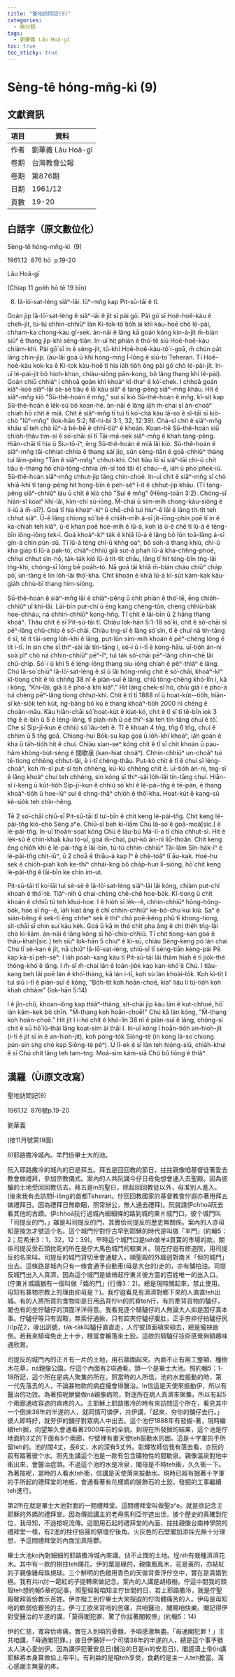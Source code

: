 ```yaml
---
title: "聖地訪問記(9)"
categories:
  - 無分類
tags:
  - 劉華義 Lâu Hoâ-gī
toc: true
toc_sticky: true
---
```


# Sèng-tē hóng-mn̄g-kì (9)

## 文獻資訊

| 項目 | 資料 |
|---|---|
| 作者 | 劉華義 Lâu Hoâ-gī |
| 卷期 | 台灣教會公報 |
| 卷期 | 第876期 |
| 日期 | 1961/12 |
| 頁數 | 19-20 |

## 白話字（原文數位化）

Sèng-tē hóng-mn̄g-kì  (9)

1961.12  876 hō  p.19-20

Lâu Hoâ-gī

(Chiap 11 goe̍h hō tē 19 bīn)

8) Iâ-lō͘-sat-léng siâⁿ-lāi. Iûⁿ-mn̂g kap Pit-sū-tāi ê tî.

Goán ji̍p Iâ-lō͘-sat-léng ê siâⁿ-lāi ê ji̍t sī pài gō͘. Pài gō͘ sī Hoê-hoê-kàu ê cheh-ji̍t, tú-tú chhin-chhiūⁿ lán Ki-tok-tô͘ tio̍h ài khì kàu-hoē chò lé-pài, chham-ka chong-kàu gî-sek. àn-nāi ê lâng kā goán kóng kin-á-ji̍t m̄-bián siūⁿ ē thang ji̍p-khì sèng-tiān. In-uī hit phiàn ê thó͘-tē siū Hoê-hoê-kàu chiàm-khì. Pài gō͘ sī in ê sèng-ji̍t, tû-khí Hoê-hoê-kàu-tô͘ í-goā, m̄ chún pa̍t lâng chìn-ji̍p. (āu-lâi goá ū khì hóng-mn̄g Í-lông ê siú-to͘ Teheran. Tī Hoê-hoê-kàu kok-ka ê Ki-tok kàu-hoē tī hia ia̍h tio̍h ēng pài gō͘ chò lé-pài-ji̍t. In-uī lé-pài-ji̍t bô hioh-khùn, chiàu-siông pān-kong, bô lâng thang khì lé-pài). Goán chiū chhiáⁿ i chhoā goán khì khoàⁿ kî-thaⁿ ê kó͘-chek. I chhoā goán kiâⁿ-koè siâⁿ-lāi sè-sè tiâu ê lō͘ kàu siâⁿ ê tang-pêng siâⁿ-mn̂g kháu. Hit ê siâⁿ-mn̂g kiò "Sū-thê-hoán ê mn̂g," sui sī kiò Sū-thê-hoán ê mn̂g, kî-si̍t kap Sû-thê-hoán ê le̍k-sú bô koan-hē. àn-nāi ê lâng ia̍h m̄-chai sī àn-choáⁿ chiah hō chit ê miâ. Chit ê siâⁿ-mn̂g tī tuì tī kó͘-chá kàu Iâ-so͘ ê sî-tāi sī kiò-chò "Iûⁿ-mn̂g" (Iok-hān 5:2; Nî-hi-bí 3:1, 32, 12:39). Chá-sî chit ê siâⁿ-mn̂g kháu sī teh chò iûⁿ-á bé-bē ê chhī-tiûⁿ ê khoán. Koan-hē Sū-thê-hoán siū chio̍h-thâu tìm-sí ê só͘-chāi sī tī Tāi-má-sek siâⁿ-mn̂g ê khah tang-pêng. Hiān-chāi tī hia ū Siu-tō-īⁿ, ēng Sū-thê-hoán ê miâ lâi kiò. Sū-thê-hoán ê siâⁿ-mn̂g tāi-chhiat-chhia ē thang sái ji̍p, sūn sèng-tiān ê goā-chhiûⁿ thàng tuì lâm-pêng "Tàn ê siâⁿ-mn̂g" chhut-khì. Chit tiâu lō͘ sī siâⁿ-lāi chí-ū chi̍t tiâu ē-thang hō͘ chū-tōng-chhia (m̄-sī toā tâi ê) cháu--ê, ia̍h ū pho͘ phek-iû. Sū-thê-hoán siâⁿ-mn̂g chhut-ji̍p lâng chin-choē. In-uī chit ê siâⁿ-mn̂g sī chò khiā-khí tī tang-pêng hit hong-bīn ê peh-sèⁿ î-it ê chhut-ji̍p kháu. (Tī tang-pêng siâⁿ-chhiûⁿ iáu ū chi̍t ê kiò chò "Suí ê mn̂g" (Hēng-toān 3:2). Chóng-sī hiān-sî koaiⁿ khí-lâi, kìm-chí sú-iōng. M̄-chai ū sím-mi̍h chong-kàu-siōng ê lí-iû á m̄-sī?). Goá tī hia khoàⁿ-kìⁿ ū chē-chē tuì hiuⁿ-ē lâi ê lâng ti̍t-ti̍t teh chhut siâⁿ. Ū-ê lâng chiong só͘ bé ê chia̍h-mi̍h á-sī ji̍t-iōng-phín poē tī in ê ka-chiah teh kiâⁿ, ū-ê khan poē hoè-mi̍h ê lû-á, koh iā ū-ê chē tī lû-á ê téng-bīn iông-iông tek-ì. Goá khoàⁿ-kìⁿ ta̍k ê khiâ lû-á ê lâng bô lūn toā-lâng á-sī gín-á chin pún-sū. Tī lû-á téng chí-ū khǹg oaⁿ, bô soh-á thang khiú, chí-ū kha gia̍p tī lû-á pak-tó͘, chiàⁿ-chhiú giâ sut-á phah lû-á kha-chhng-phoé, chhuì chhut sìn-hō, ta̍k-ta̍k kiò lû-á ti̍t-ti̍t cháu, lâng tī hit téng-bīn tǹg-lâi tǹg-khì, chóng-sī lóng bē poa̍h-tó. Nā goá lâi khiâ m̄-bián cháu chiūⁿ cha̍p pō͘, ún-tàng ē lìn lo̍h-lâi thô͘-kha. Chit khoán ê khiâ lû-á kī-su̍t kám-kak kàu-gia̍h chhù-bī thang him-sióng.

Sū-thê-hoán ê siâⁿ-mn̂g lāi ê chiàⁿ-pêng ū chi̍t phiàn ê thó͘-tē, ēng chio̍h-chhiûⁿ uî khí-lâi. Lāi-bīn put-chí ū ēng kang chéng-tùn, chèng chhiū-ba̍k hoe-chháu, ná chhin-chhiūⁿ kong-hn̂g. Tī chit ê lāi-bīn ū 2 hāng thang khoàⁿ. Thâu chi̍t ê sī Pit-sū-tāi tî. Chiàu Iok-hān 5:1-18 só͘ kì, chit ê só͘-chāi sī pēⁿ-lâng chū-chi̍p ê só͘-chāi. Chiàu tng-sî ê lâng só͘ sìn, tî ê chuí nā tín-tāng ê sî, tē it tāi-seng lo̍h-khì ê lâng, put-lūn sím-mi̍h khoán ê pēⁿ-chèng lóng ē tit i-tī. In sìn che sī thiⁿ-sài lâi tín-tāng i, só͘-í ū i-tī ê kong-hāu. uī-tio̍h án-ni soà pìⁿ chò ná chhin-chhiūⁿ pēⁿ-īⁿ, tuì ta̍k só͘-chāi pēⁿ-lâng chin-chē lâi chū-chi̍p. Só͘-í ū khí 5 ê léng-lông thang siu-iông chiah ê pēⁿ-thiàⁿ ê lâng. Chú Iâ-so͘ chiūⁿ Iâ-lō͘-sat-léng ê sî ū lâi hóng-mn̄g chit ê só͘-chāi, khoàⁿ-kìⁿ kî-tiong chi̍t ê tó chhn̂g 38 nî ê piàn-suī ê lâng, chiū tông-chêng khó-lîn i, kā i kóng, "Khí-lâi, giâ lí ê pho͘-á khì kiâⁿ." Hit lâng chek-sî hó, chiū giâ i ê pho͘-á tuì chèng pēⁿ-lâng tiong chhut-khì. Chit ê tî tī 1888 nî ū hoat-ku̍t--tio̍h, hiān-sî kè-sio̍k teh ku̍t, ǹg-bāng bô kú ē thang khoàⁿ-tio̍h 2000 nî chêng ê choân-māu. Kàu hiān-chāi só͘ hoat-ku̍t ê kiat-kó, chit ê tî sī tī tē-bīn iok 3 tn̄g ê ē-bīn ū 5 ê léng-lông, tī piah-nih ū oē thiⁿ-sài teh tín-tāng chuí ê tô͘. Che sī Si̍p-jī-kun ê chhiú só͘ lâu-teh ê. Tî ê khoah 4 tn̄g, tn̂g 6 tn̄g, chuí ê chhim ū 5 tn̄g goā. Chiong-hui Bo̍k-su kap goá ū lo̍h-khì khoàⁿ, ia̍h goán ê kha ū ta̍h-tio̍h hit ê chuí. Chiàu sian-seⁿ kóng chit ê tî sī chi̍t khoán ū pau-hâm khòng-bu̍t-sèng ê 間歇泉 (kan-hiat choâⁿ). Chhin-chhiūⁿ un-choâⁿ tuì tē-tiong chhèng chhut-lâi, ē i-tī chèng-thâu. Put-kò chit ê tî ê chuí sī léng-choâⁿ, koh m̄-sī put-sî teh chhèng, kú-kú chhèng chi̍t ē. uī-tio̍h án-ni, tng-sî ê lâng khoàⁿ chuí teh chhèng, sìn kóng sī thiⁿ-sài lo̍h-lâi tín-tāng chuí. Hiān-sî í-keng ū ku̍t-tio̍h Si̍p-jī-kun ê chhiú só͘ khí ê lé-pài-tn̂g ê tē-pán, ē thang khoàⁿ-tio̍h ū hoe-iūⁿ suí ê chng-thāⁿ chio̍h ê thô͘-kha. Hoat-ku̍t ê kang-sū kè-sio̍k teh chìn-hêng.

Tē 2 só͘-chāi chiū-sī Pit-sū-tāi tî tuì-bīn ê chi̍t keng lé-pài-tn̂g. Chit keng lé-pài-tn̂g kiò-chò Sèng aⁿe. Chiū-sī beh kì-liām Chú Iâ-so͘ ê goā-moá[sic.] ê lé-pài-tn̂g. In-uī thoân-soat kóng Chú ê lāu-bú Má-lī-a tī chia chhut-sì. Hit ê le̍k-sú ê chin-khak kàu tó-uī, goá m̄-chai, put-kò án-ni liû-thoân. Chit keng ēng chio̍h khí ê lé-pài-tn̂g ê lāi-bīn, tú-tú chhin-chhiūⁿ Tâi-lâm Sîn-ha̍k-īⁿ ê lé-pài-tn̂g chi̍t-iūⁿ, ū 2 choā ê thiāu-á kap îⁿ ê chè-toâⁿ tī āu-kak. Hoé-hu sek ê chio̍h-piah koh ke-thiⁿ chhái-kng bô cha̍p-hun lí-sióng, hō͘ chit keng lé-pài-tn̂g ê lāi-bīn ke chin im-ut.

Pit-sū-tāi tî ko͘-lāi tuì sè-sè ê Iâ-lō͘-sat-léng siâⁿ-lāi lâi kóng, chiàm put-chí khoah ê thó͘-tē. Tiâⁿ-nih ū chai-chèng chē-chē hoe-ba̍k. Kî-tiong ū chi̍t khoán ê chhiū tú teh khui-hoe. I ê hio̍h sī le̍k--ê, chhin-chhiūⁿ hōng-hông-bo̍k, hoe sī n̂g--ê, ia̍h kiat âng ê chí chhin-chhiūⁿ ke-bó-chu kui kiû. Saⁿ ê sián-bêng ê sek-tì ēng chheⁿ sek ê thiⁿ chò poē-kéng phû tī khong-tiong, si̍t-chāi sī chin suí kàu ke̍k. Goá ū kā in thó chi̍t pha âng ê chí the̍h tńg-lâi chò kì-liām. àn-nāi ê lâng kóng sī hô͘-chio-chhiū. Tī chit tiong-kan goá ê thâu-khah[sic.] teh siūⁿ Iok-hān 5 chiuⁿ ê kì-sū, chiàu Sèng-keng pò lán chai Chú tī sè-kan ê ji̍t, nā chiūⁿ Iâ-lō͘-sat-léng, chiū-sī tī sèng-tiān kèng-pài Pē kap kà-sī peh-sèⁿ. I ia̍h poah-kang kàu tī Pit-sū-tāi lâi thàm hiah ê tī jio̍k-thé thòng-khó͘ ê lâng. I m̄-sī m̄-chai lán ê loán-jio̍k kap kan-khó͘ ê Chú. I tiâu-kang beh lâi poē lán ê khó͘-thàng, kā lán i-tī, koh sù lán khoài-lo̍k. Koh kì-tit I tuì siū i-tī ê piàn-suī ê kóng, "Bo̍h-tit koh hoān-choē, kiaⁿ liáu lí tú-tio̍h koh khah chhám" (Iok-hān 5:14)

I ê jîn-chû, khoan-iông kap thiàⁿ-thàng, si̍t-chāi ji̍p kàu lán ê kut-chhoé, hō͘ lán kám-kek bô chīn. "M̄-thang koh hoān-choē!" Chú kā lán kóng, "M̄-thang koh hoān-choē." Hit ji̍t I i-hó chi̍t ê khó-lîn 38 nî ê piàn-suī ê lâng, chóng-sī chit ê sū hō͘ Iû-thài lâng koat-sim ài thâi I. In-uī kóng I hoān-tio̍h an-hioh-ji̍t (i-tī ê ji̍t sī in ê an-hioh-ji̍t), koh pòng-to̍k Siōng-tè (in kóng Iâ-so͘ chiong pún-sin sǹg chò kap Siōng-tè pêⁿ). Ū lī-ek ê sī lán teh hióng-siū, chia̍h-khui ê sī Chú chi̍t lâng teh tam-tng. Moá-sim kám-siā Chú bû liōng ê thiàⁿ.

## 漢羅（Ùi原文改寫）

聖地訪問記(9)

1961.12  876號p.19-20

劉華義

(接11月號第19面)

8)耶路撒冷城內。羊門佮畢士大的池。

阮入耶路撒冷的城內的日是拜五。拜五是回回教的節日，拄拄親像咱基督徒著愛去教會做禮拜，參加宗教儀式。案內的人共阮講今仔日毋免想會通入去聖殿。因為彼騙的土地受回回教佔去。拜五是in的聖日，除起回回教徒以外，毋准別人進入。(後來我有去訪問Í-lông的首都Teheran。佇回回教國家的基督教會佇遐亦著用拜五做禮拜日。因為禮拜日無歇睏，照常辦公，無人通去禮拜)。阮就請伊chhoā阮去看其他的古蹟。伊chhoā阮行過城內細細條的路到城的東爿城門口。彼个城門叫「司提反的門，」雖是叫司提反的門，其實佮司提反的歷史無關係。案內的人亦毋知是按怎才號這个名。這个城門佇對佇古早到耶穌的時代是叫做「羊門」(約翰5：2；尼希米3：1，32，12：39)。早時這个城門口是teh做羊á買賣的市場的款。關係司提反受石頭抌死的所在是佇大馬色城門的較東爿。現在佇遐有修道院，用司提反的名來叫。司提反的城門貸切車會通駛入，順聖殿的外牆迵對南爿「但的城門」出去。這條路是城內只有一條會通予自動車(毋是大台的)走的，亦有舖柏油。司提反城門出入人真濟。因為這个城門是做徛起佇東爿彼方面的百姓唯一的出入口。(佇東爿城牆猶有一個叫做「媠的門」(行傳3：2)。總是現時關起來，禁止使用。毋知有甚物宗教上的理由抑毋是？)。我佇遐看見有濟濟對鄉下來的人直直teh出城。有的人將所買的食物抑是日用品背佇in的尻脊teh行，有的牽背貨物的驢仔，閣也有的坐佇驢仔的頂面洋洋得意。我看見逐个騎驢仔的人無論大人抑是囡仔真本事。佇驢仔等只有囥鞍，無索仔通揪，只有跤夾佇驢仔腹肚，正手夯捽仔拍驢仔尻川p花2，喙出訊號，ta̍k-ta̍k叫驢仔直直走，人佇彼頂面頓來頓去，總是攏袂跋倒。若我來騎毋免走上十步，穩當會輾落來土跤。這款的騎驢仔技術感覺夠額趣味通欣賞。

司提反的城門內的正爿有一片的土地，用石牆圍起來。內面不止有用工整頓，種樹木花草，ná親像公園。佇這个內面有2項通看。頭一个是畢士大池。照約翰5：1-18所記，這个所在是病人聚集的所在。照當時的人所信，池的水若振動的時，第一代先落去的人，不論甚物款的病症攏會得醫治。In信這是天使來振動伊，所以有醫治的功效。為著按呢紲變做ná親像病院，對逐所在病人真濟來聚集。所以有起5个兩廊通收容遮的病疼的人。主耶穌上耶路撒冷的時有來訪問這个所在，看見其中一个倒床38年的半遂的人，就同情可憐伊，共伊講，「起來，夯你的舖仔去行。」彼人即時好，就夯伊的舖仔對眾病人中出去。這个池佇1888年有發掘-著，現時繼續teh掘，向望無久會通看著2000年前的全貌。到現在所發掘的結果，這个池是佇地面約3丈的下面有5个兩廊，佇壁裡有畫天使teh振動水的圖。這是十字軍的手所留teh的。池的闊4丈，長6丈，水的深有5丈外。彰輝牧師佮我有落去看，亦阮的跤有踏著彼个水。照先生講這个池是一款有包含礦物性的間歇泉。親像溫泉對地中衝出來，會醫治症頭。不過這个池的水是冷泉，閣毋是不時teh衝，久久衝一下。為著按呢，當時的人看水teh衝，信講是天使落來振動水。現時已經有掘著十字軍的手所起的禮拜堂的地板，會通看著有花樣媠的裝飾石的土跤。發掘的工事繼續teh進行。

第2所在就是畢士大池對面的一間禮拜堂。這間禮拜堂叫做聖aⁿe。就是欲記念主耶穌的外媽的禮拜堂。因為傳說講主的老母馬利亞佇遮出世。彼个歷史的真確到佗位，我毋知，不過按呢流傳。這間用石起的禮拜堂的內面，拄拄親像台南神學院的禮拜堂一樣，有2逝的柱仔佮圓的祭壇佇後角。火灰色的石壁閣加添採光無十分理想，予這間禮拜堂的內面加真陰鬱。

畢士大池ko͘內對細細的耶路撒冷城內來講，佔不止闊的土地。埕nih有栽種濟濟花木。其中有一款的樹拄teh開花。伊的葉是綠的，親像鳳鳯木，花是黃的，亦結紅的子親像雞母珠規球。三个鮮明的色緻用青色的天做背景浮佇空中，實在是真媠到極。我有共in討一葩紅的子提轉來做記念。案內的人講是胡椒樹。佇這中間我的頭殼teh想約翰5章的記事，照聖經報咱知主佇世間的日，若上耶路撒冷，就是佇聖殿敬拜爸佮教示百姓。伊亦撥工到佇畢士大來探遐的佇肉體痛苦的人。伊毋是毋知咱的軟弱佮艱苦的主。伊刁工欲來背咱的苦痛，共咱醫治，閣賜咱快樂。閣記得伊對受醫治的半遂的講，「莫得閣犯罪，驚了你拄著閣較慘」(約翰5：14)

伊的仁慈，寬容佮疼痛，實在入到咱的骨髓，予咱感激無盡。「毋通閣犯罪！」主共咱講，「毋通閣犯罪。」彼日伊醫好一个可憐38年的半遂的人，總是這个事予猶太人決心愛刣伊。因為講伊犯著安息日(醫治的日是in的安息日)，閣謗瀆上帝(in講耶穌將本身算做佮上帝平)。有利益的是咱teh享受，食虧的是主一人teh擔當。滿心感謝主無量的疼。
